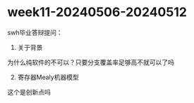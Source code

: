 # week11-20240506-20240512

swh毕业答辩提问：

1. 关于背景

为什么纯软件的不可以？只要分支覆盖率足够高不就可以了吗

2. 寄存器Mealy机器模型

这个是创新点吗


